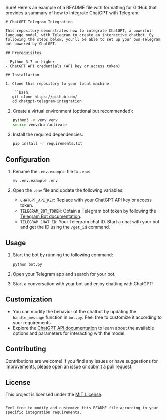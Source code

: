 Sure! Here's an example of a README file with formatting for GitHub that provides a summary of how to integrate ChatGPT with Telegram:

```
# ChatGPT Telegram Integration

This repository demonstrates how to integrate ChatGPT, a powerful language model, with Telegram to create an interactive chatbot. By following the steps below, you'll be able to set up your own Telegram bot powered by ChatGPT.

## Prerequisites

- Python 3.7 or higher
- ChatGPT API credentials (API key or access token)

## Installation

1. Clone this repository to your local machine:

   ```bash
   git clone https://github.com/
   cd chatgpt-telegram-integration
   ```

2. Create a virtual environment (optional but recommended):

   ```bash
   python3 -m venv venv
   source venv/bin/activate
   ```

3. Install the required dependencies:

   ```bash
   pip install -r requirements.txt
   ```

## Configuration

1. Rename the `.env.example` file to `.env`:

   ```bash
   mv .env.example .env
   ```

2. Open the `.env` file and update the following variables:

   - `CHATGPT_API_KEY`: Replace with your ChatGPT API key or access token.
   - `TELEGRAM_BOT_TOKEN`: Obtain a Telegram bot token by following the [Telegram Bot documentation](https://core.telegram.org/bots#3-how-do-i-create-a-bot).
   - `TELEGRAM_CHAT_ID`: Your Telegram chat ID. Start a chat with your bot and get the ID using the `/get_id` command.

## Usage

1. Start the bot by running the following command:

   ```bash
   python bot.py
   ```

2. Open your Telegram app and search for your bot.

3. Start a conversation with your bot and enjoy chatting with ChatGPT!

## Customization

- You can modify the behavior of the chatbot by updating the `handle_message` function in `bot.py`. Feel free to customize it according to your requirements.
- Explore the [ChatGPT API documentation](https://docs.openai.com/api/chat/create) to learn about the available options and parameters for interacting with the model.

## Contributing

Contributions are welcome! If you find any issues or have suggestions for improvements, please open an issue or submit a pull request.

## License

This project is licensed under the [MIT License](LICENSE).
```

Feel free to modify and customize this README file according to your specific integration requirements.